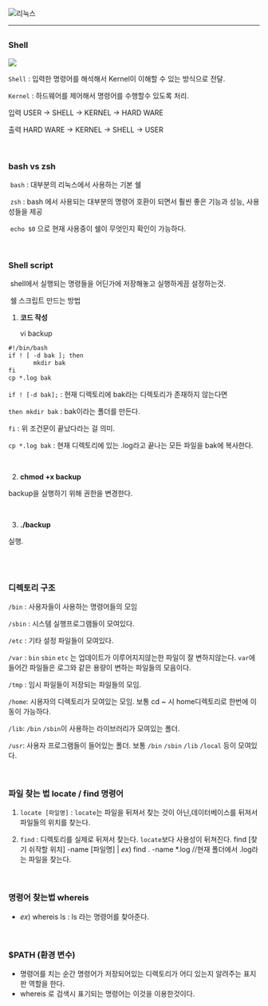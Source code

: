 ![리눅스](https://t1.daumcdn.net/cfile/tistory/9923B0495D66434618)

------

## 

### Shell

![](https://t1.daumcdn.net/cfile/tistory/2624B85057625BF50C)

`Shell` : 입력한 명령어를 해석해서 Kernel이 이해할 수 있는 방식으로 전달. 

`Kernel` : 하드웨어를 제어해서 명령어를 수행할수 있도록 처리.

입력 USER -> SHELL -> KERNEL -> HARD WARE 

출력 HARD WARE -> KERNEL -> SHELL -> USER

<br/>

### bash vs zsh

​	`bash` : 대부분의 리눅스에서 사용하는 기본 쉘

​	`zsh` : bash 에서 사용되는 대부분의 명령어 호환이 되면서 훨씬 좋은 기능과 성능, 사용성들을 제공

​	`echo $0` 으로 현재 사용중이 쉘이 무엇인지 확인이 가능하다.

<br/>

### Shell script

​	shell에서 실행되는 명령들을 어딘가에 저장해놓고 실행하게끔 설정하는것.

​	쉘 스크립트 만드는 방법

1. **코드 작성**

   vi backup

 ~~~~~html
#!/bin/bash
if ! [ -d bak ]; then
        mkdir bak
fi
cp *.log bak
 ~~~~~

`if ! [-d bak];` : 현재 디렉토리에 bak라는 디렉토리가 존재하지 않는다면

`then mkdir bak` : bak이라는 폴더를 만든다.

`fi` : 위 조건문이 끝났다라는 걸 의미.

`cp *.log bak` : 현재 디렉토리에 있는 .log라고 끝나는 모든 파일을 bak에 복사한다.

<br/>

2. **chmod +x backup**

backup을 실행하기 위해 권한을 변경한다.

<br/>

3. **./backup**

실행.

<br/>

<br/>

### 디렉토리 구조

`/bin` : 사용자들이 사용하는 명령어들의 모임

`/sbin` : 시스템 실행프로그램들이 모여있다.

`/etc` : 기타 설정 파일들이 모여있다.

`/var` : `bin` `sbin` `etc` 는 업데이트가 이루어지지않는한 파일이 잘 변하지않는다. `var`에 들어간 파일들은 로그와 같은 용량이 변하는 파일들의 모음이다.

`/tmp` : 임시 파일들이 저장되는 파일들의 모임.

`/home`: 시용자의 디렉토리가 모여있는 모임. 보통 cd ~ 시 home디렉토리로 한번에 이동이 가능하다.

`/lib`: `/bin` `/sbin`이 사용하는 라이브러리가 모여있는 폴더.

`/usr`: 사용자 프로그램들이 들어있는 폴더. 보통 `/bin` `/sbin` `/lib` `/local`  등이 모여있다.

<br/>

### 파일 찾는 법 locate / find 명령어

1. `locate [파일명]` : `locate`는 파일을 뒤져서 찾는 것이 아닌,데이터베이스를 뒤져서 파일들의 위치를 찾는다.

2. `find` : 디렉토리를 실제로 뒤져서 찾는다. `locate`보다 사용성이 뒤쳐진다.
   find [찾기 쉬작할 위치] -name [파일명]   |  *ex*) find . -name *.log  //현재 폴더에서 .log라는 파일을 찾는다.


<br/>

### 명령어 찾는법 whereis 

- *ex*) whereis ls : ls 라는 명령어를 찾아준다. 

<br/>

### $PATH (환경 변수)

- 명령어를 치는 순간 명령어가 저장되어있는 디렉토리가 어디 있는지 알려주는 표지판 역할을 한다.
- whereis 로 검색시 표기되는 명령어는 이것을 이용한것이다.

<br/>

